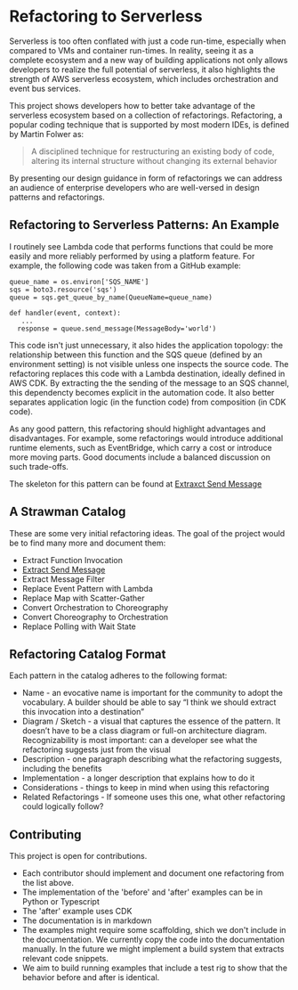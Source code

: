 # Refactoring to Serverless

Serverless is too often conflated with just a code run-time, especially when compared to VMs and container run-times. In reality, seeing it as a complete ecosystem and a new way of building applications not only allows developers to realize the full potential of serverless, it also highlights the strength of AWS serverless ecosystem, which includes orchestration and event bus services.

This project shows developers how to better take advantage of the serverless ecosystem based on a collection of refactorings. Refactoring, a popular coding technique that is supported by most modern IDEs, is defined by Martin Folwer as:

> A disciplined technique for restructuring an existing body of code, altering its internal structure without changing its external behavior

By presenting our design guidance in form of refactorings we can address an audience of enterprise developers who are well-versed in design patterns and refactorings. 

## Refactoring to Serverless Patterns: An Example

I routinely see Lambda code that performs functions that could be more easily and more reliably performed by using a platform feature. For example, the following code was taken from a GitHub example:

```
queue_name = os.environ['SQS_NAME']
sqs = boto3.resource('sqs')
queue = sqs.get_queue_by_name(QueueName=queue_name)

def handler(event, context):
   ...
  response = queue.send_message(MessageBody='world')
```

This code isn't just unnecessary, it also hides the application topology: the relationship between this function and the SQS queue (defined by an environment setting) is not visible unless one inspects the source code.
The refactoring replaces this code with a Lambda destination, ideally defined in AWS CDK. By extracting the the sending of the message to an SQS channel, this dependencty becomes explicit in the automation code. It also better separates application logic (in the function code) from composition (in CDK code).

As any good pattern, this refactoring should highlight advantages and disadvantages. For example, some refactorings would introduce additional runtime elements, such as EventBridge, which carry a cost or introduce more moving parts. Good documents include a balanced discussion on such trade-offs.

The skeleton for this pattern can be found at [Extraxct Send Message](patterns/extract_send_message.md)

## A Strawman Catalog

These are some very initial refactoring ideas. The goal of the project would be to find many more and document them:

* Extract Function Invocation
* [Extract Send Message](patterns/extract_send_message.md)
* Extract Message Filter
* Replace Event Pattern with Lambda
* Replace Map with Scatter-Gather
* Convert Orchestration to Choreography
* Convert Choreography to Orchestration
* Replace Polling with Wait State

## Refactoring Catalog Format

Each pattern in the catalog adheres to the following format:

* Name - an evocative name is important for the community to adopt the vocabulary. A builder should be able to say “I think we should extract this invocation into a destination”
* Diagram / Sketch - a visual that captures the essence of the pattern. It doesn’t have to be a class diagram or full-on architecture diagram. Recognizability is most important: can a developer see what the refactoring suggests just from the visual
* Description - one paragraph describing what the refactoring suggests, including the benefits
* Implementation - a longer description that explains how to do it
* Considerations - things to keep in mind when using this refactoring
* Related Refactorings - If someone uses this one, what other refactoring could logically follow?

## Contributing

This project is open for contributions. 
* Each contributor should implement and document one refactoring from the list above. 
* The implementation of the 'before' and 'after' examples can be in Python or Typescript
* The 'after' example uses CDK
* The documentation is in markdown
* The examples might require some scaffolding, shich we don't include in the documentation. We currently copy the code into the documentation manually. In the future we might implement a build system that extracts relevant code snippets.
* We aim to build running examples that include a test rig to show that the behavior before and after is identical.

